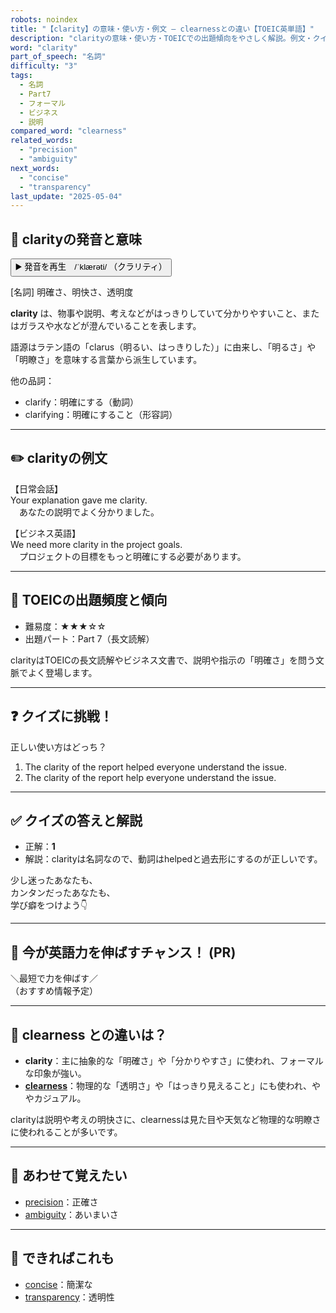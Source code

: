 ```yaml
---
robots: noindex
title: "【clarity】の意味・使い方・例文 ― clearnessとの違い【TOEIC英単語】"
description: "clarityの意味・使い方・TOEICでの出題傾向をやさしく解説。例文・クイズ付きでclearnessとの違いもわかりやすく学べます。"
word: "clarity"
part_of_speech: "名詞"
difficulty: "3"
tags:
  - 名詞
  - Part7
  - フォーマル
  - ビジネス
  - 説明
compared_word: "clearness"
related_words:
  - "precision"
  - "ambiguity"
next_words:
  - "concise"
  - "transparency"
last_update: "2025-05-04"
---
```


## 🔰 clarityの発音と意味

<button class="play-audio" onclick="playTTS('clarity')">
  <span class="play-audio-main">
    ▶️ 発音を再生　/ˈklærəti/
  </span>
  <span class="play-audio-sub">
    （クラリティ）
  </span>
</button>

[名詞] 明確さ、明快さ、透明度

**clarity** は、物事や説明、考えなどがはっきりしていて分かりやすいこと、またはガラスや水などが澄んでいることを表します。

語源はラテン語の「clarus（明るい、はっきりした）」に由来し、「明るさ」や「明瞭さ」を意味する言葉から派生しています。

他の品詞：  
- clarify：明確にする（動詞）
- clarifying：明確にすること（形容詞）

---

## ✏️ clarityの例文

【日常会話】  
Your explanation gave me clarity.  
　あなたの説明でよく分かりました。

【ビジネス英語】  
We need more clarity in the project goals.  
　プロジェクトの目標をもっと明確にする必要があります。

---

## 🎯 TOEICの出題頻度と傾向

- 難易度：★★★☆☆
- 出題パート：Part 7（長文読解）

clarityはTOEICの長文読解やビジネス文書で、説明や指示の「明確さ」を問う文脈でよく登場します。

---

## ❓ クイズに挑戦！

正しい使い方はどっち？

1. The clarity of the report helped everyone understand the issue.  
2. The clarity of the report help everyone understand the issue.

---

## ✅ クイズの答えと解説

- 正解：**1**
- 解説：clarityは名詞なので、動詞はhelpedと過去形にするのが正しいです。

少し迷ったあなたも、  
カンタンだったあなたも、  
学び癖をつけよう👇️

---

## 🚀 今が英語力を伸ばすチャンス！ (PR)

<div class="info-center">
＼最短で力を伸ばす／<br>  
（おすすめ情報予定）
</div>

---

## 🤔  clearness との違いは？

- **clarity**：主に抽象的な「明確さ」や「分かりやすさ」に使われ、フォーマルな印象が強い。
- **[clearness](/word/clearness)**：物理的な「透明さ」や「はっきり見えること」にも使われ、ややカジュアル。

clarityは説明や考えの明快さに、clearnessは見た目や天気など物理的な明瞭さに使われることが多いです。

---

## 🧩 あわせて覚えたい

- [precision](/word/precision)：正確さ
- [ambiguity](/word/ambiguity)：あいまいさ

---

## 📖 できればこれも

- [concise](/word/concise)：簡潔な
- [transparency](/word/transparency)：透明性

<!-- cvid: aid28_bid01 -->
